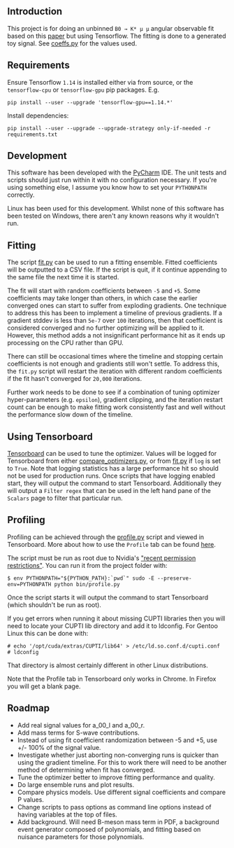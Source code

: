 ## Introduction

This project is for doing an unbinned `B0 → K* μ μ` angular observable fit based on this
[paper](https://arxiv.org/abs/1504.00574) but using Tensorflow. The fitting is done to a generated toy signal.
See [coeffs.py](./b_meson_fit/coeffs.py) for the values used.

## Requirements

Ensure Tensorflow `1.14` is installed either via from source,
or the `tensorflow-cpu` or `tensorflow-gpu` pip packages. E.g.
```
pip install --user --upgrade 'tensorflow-gpu==1.14.*'
```

Install dependencies:
```
pip install --user --upgrade --upgrade-strategy only-if-needed -r requirements.txt
```

## Development

This software has been developed with the [PyCharm](https://www.jetbrains.com/pycharm/) IDE. The unit tests and 
scripts should just run within it with no configuration necessary. If you're using something else, I assume
you know how to set your `PYTHONPATH` correctly.

Linux has been used for this development. Whilst none of this software has been tested on Windows, there aren't
any known reasons why it wouldn't run.

## Fitting

The script [fit.py](./bin/fit.py) can be used to run a fitting ensemble. Fitted coefficients will be outputted to a CSV file.
If the script is quit, if it continue appending to the same file the next time it is started.

The fit will start with random coefficients between `-5` and `+5`. Some coefficients may take longer than others,
in which case the earlier converged ones can start to suffer from exploding gradients. One technique to address this
has been to implement a timeline of previous gradients. If a gradient stddev is less than `5e-7` over `100` 
iterations, then that coefficient is considered converged and no further optimizing will be applied to it. However, 
this method adds a not insignificant performance hit as it ends up processing on the CPU rather than GPU.

There can still be occasional times where the timeline and stopping certain coefficients is not enough and gradients
still won't settle. To address this, the `fit.py` script will restart the iteration with different random
coefficients if the fit hasn't converged for `20,000` iterations.

Further work needs to be done to see if a combination of tuning optimizer hyper-parameters (e.g. `epsilon`),
gradient clipping, and the iteration restart count can be enough to make fitting work consistently fast and well
without the performance slow down of the timeline.

## Using Tensorboard

[Tensorboard](https://www.tensorflow.org/guide/summaries_and_tensorboard) can be used to tune the optimizer. Values
will be logged for Tensorboard from either [compare_optimizers.py](./bin/compare_optimizers.py), or from 
[fit.py](./bin/fit.py) if `log` is set to `True`. Note that logging statistics has a large performance hit
so should not be used for production runs. Once scripts that have logging enabled start, they will output
the command to start Tensorboard. Additionally they will output a `Filter regex` that can be used in the left hand pane
of the `Scalars` page to filter that particular run.

## Profiling

Profiling can be achieved through the [profile.py](./bin/profile.py) script and viewed in Tensorboard. More about how
to use the `Profile` tab can be found
 [here](https://www.tensorflow.org/tensorboard/r2/tensorboard_profiling_keras#trace_viewer).

The script must be run as root due to Nvidia's 
["recent permission restrictions"](https://devtalk.nvidia.com/default/topic/1047744/jetson-agx-xavier/jetson-xavier-official-tensorflow-package-can-t-initialize-cupti/post/5319306/#5319306).
You can run it from the project folder with:
```
$ env PYTHONPATH="${PYTHON_PATH}:`pwd`" sudo -E --preserve-env=PYTHONPATH python bin/profile.py
```
Once the script starts it will output the command to start Tensorboard (which shouldn't be run as root).

If you get errors when running it about missing CUPTI libraries then you will need to locate your CUPTI lib
directory and add it to ldconfig. For Gentoo Linux this can be done with:

```
# echo '/opt/cuda/extras/CUPTI/lib64' > /etc/ld.so.conf.d/cupti.conf
# ldconfig
```

That directory is almost certainly different in other Linux distributions.

Note that the Profile tab in Tensorboard only works in Chrome. In Firefox you will get a blank page.

## Roadmap

* Add real signal values for a_00_l and a_00_r.
* Add mass terms for S-wave contributions.
* Instead of using fit coefficient randomization between -5 and +5, use +/- 100% of the signal value.
* Investigate whether just aborting non-converging runs is quicker than using the gradient timeline. For this
to work there will need to be another method of determining when fit has converged.
* Tune the optimizer better to improve fitting performance and quality.
* Do large ensemble runs and plot results.
* Compare physics models. Use different signal coefficients and compare P values.
* Change scripts to pass options as command line options instead of having variables at the top of files.
* Add background. Will need B-meson mass term in PDF, a background event generator composed of polynomials,
and fitting based on nuisance parameters for those polynomials.